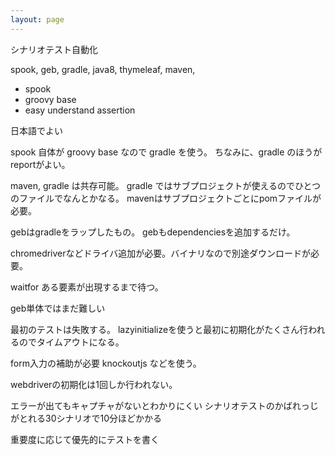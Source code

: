 ```yaml
---
layout: page
---
```


シナリオテスト自動化

spook, geb, gradle, java8, thymeleaf, maven,

* spook
* groovy base
* easy understand assertion

日本語でよい

spook 自体が groovy base なので gradle を使う。
ちなみに、gradle のほうがreportがよい。

maven, gradle は共存可能。
gradle ではサブプロジェクトが使えるのでひとつのファイルでなんとかなる。
mavenはサブプロジェクトごとにpomファイルが必要。

gebはgradleをラップしたもの。
gebもdependenciesを追加するだけ。

chromedriverなどドライバ追加が必要。バイナリなので別途ダウンロードが必要。

waitfor ある要素が出現するまで待つ。

geb単体ではまだ難しい

最初のテストは失敗する。
lazyinitializeを使うと最初に初期化がたくさん行われるのでタイムアウトになる。

form入力の補助が必要
knockoutjs などを使う。

webdriverの初期化は1回しか行われない。

エラーが出てもキャプチャがないとわかりにくい
シナリオテストのかばれっじがとれる30シナリオで10分ほどかかる

重要度に応じて優先的にテストを書く
